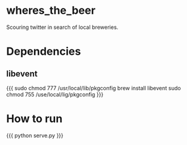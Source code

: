 wheres_the_beer
===============

Scouring twitter in search of local breweries.

Dependencies
============
libevent
--------
{{{
sudo chmod 777 /usr/local/lib/pkgconfig
brew install libevent
sudo chmod 755 /use/local/lig/pkgconfig
}}}

How to run
==========
{{{
    python serve.py <ini file>
}}}